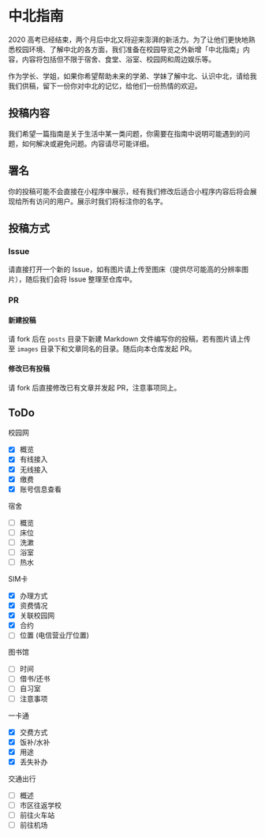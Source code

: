 # 中北指南

2020 高考已经结束，两个月后中北又将迎来澎湃的新活力。为了让他们更快地熟悉校园环境、了解中北的各方面，我们准备在校园导览之外新增「中北指南」内容，内容将包括但不限于宿舍、食堂、浴室、校园网和周边娱乐等。

作为学长、学姐，如果你希望帮助未来的学弟、学妹了解中北、认识中北，请给我我们供稿，留下一份你对中北的记忆，给他们一份热情的欢迎。


## 投稿内容

我们希望一篇指南是关于生活中某一类问题，你需要在指南中说明可能遇到的问题，如何解决或避免问题。内容请尽可能详细。

## 署名

你的投稿可能不会直接在小程序中展示，经有我们修改后适合小程序内容后将会展现给所有访问的用户。展示时我们将标注你的名字。

## 投稿方式

### Issue

请直接打开一个新的 Issue，如有图片请上传至图床（提供尽可能高的分辨率图片），随后我们会将 Issue 整理至仓库中。

### PR

#### 新建投稿

请 fork 后在 `posts` 目录下新建 Markdown 文件编写你的投稿，若有图片请上传至 `images` 目录下和文章同名的目录。随后向本仓库发起 PR。

#### 修改已有投稿

请 fork 后直接修改已有文章并发起 PR，注意事项同上。

## ToDo

校园网

- [x]  概览
- [x] 有线接入
- [x] 无线接入
- [x] 缴费
- [x] 账号信息查看

宿舍

- [ ] 概览
- [ ] 床位
- [ ] 洗漱
- [ ] 浴室
- [ ] 热水

SIM卡

- [x] 办理方式
- [x] 资费情况
- [x] 关联校园网
- [x] 合约
- [ ] 位置 (电信营业厅位置)

图书馆

- [ ] 时间
- [ ] 借书/还书
- [ ] 自习室
- [ ] 注意事项

一卡通

- [x] 交费方式
- [x] 饭补/水补
- [x] 用途
- [x] 丢失补办

交通出行

- [ ] 概述
- [ ] 市区往返学校
- [ ] 前往火车站
- [ ] 前往机场
